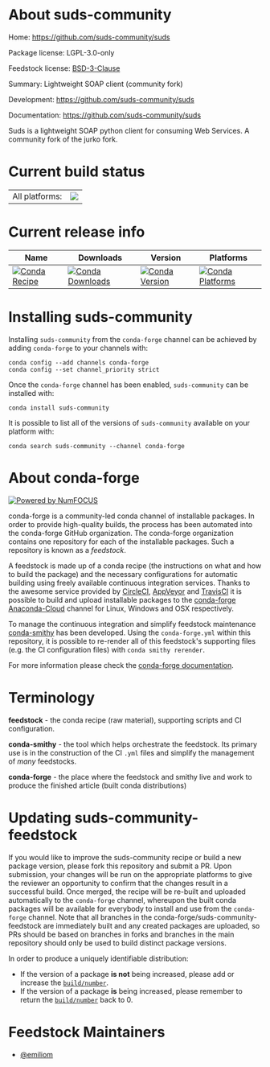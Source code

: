 About suds-community
====================

Home: https://github.com/suds-community/suds

Package license: LGPL-3.0-only

Feedstock license: [BSD-3-Clause](https://github.com/conda-forge/suds-community-feedstock/blob/master/LICENSE.txt)

Summary: Lightweight SOAP client (community fork)

Development: https://github.com/suds-community/suds

Documentation: https://github.com/suds-community/suds

Suds is a lightweight SOAP python client for consuming Web Services.
A community fork of the jurko fork.


Current build status
====================


<table><tr><td>All platforms:</td>
    <td>
      <a href="https://dev.azure.com/conda-forge/feedstock-builds/_build/latest?definitionId=10540&branchName=master">
        <img src="https://dev.azure.com/conda-forge/feedstock-builds/_apis/build/status/suds-community-feedstock?branchName=master">
      </a>
    </td>
  </tr>
</table>

Current release info
====================

| Name | Downloads | Version | Platforms |
| --- | --- | --- | --- |
| [![Conda Recipe](https://img.shields.io/badge/recipe-suds--community-green.svg)](https://anaconda.org/conda-forge/suds-community) | [![Conda Downloads](https://img.shields.io/conda/dn/conda-forge/suds-community.svg)](https://anaconda.org/conda-forge/suds-community) | [![Conda Version](https://img.shields.io/conda/vn/conda-forge/suds-community.svg)](https://anaconda.org/conda-forge/suds-community) | [![Conda Platforms](https://img.shields.io/conda/pn/conda-forge/suds-community.svg)](https://anaconda.org/conda-forge/suds-community) |

Installing suds-community
=========================

Installing `suds-community` from the `conda-forge` channel can be achieved by adding `conda-forge` to your channels with:

```
conda config --add channels conda-forge
conda config --set channel_priority strict
```

Once the `conda-forge` channel has been enabled, `suds-community` can be installed with:

```
conda install suds-community
```

It is possible to list all of the versions of `suds-community` available on your platform with:

```
conda search suds-community --channel conda-forge
```


About conda-forge
=================

[![Powered by NumFOCUS](https://img.shields.io/badge/powered%20by-NumFOCUS-orange.svg?style=flat&colorA=E1523D&colorB=007D8A)](http://numfocus.org)

conda-forge is a community-led conda channel of installable packages.
In order to provide high-quality builds, the process has been automated into the
conda-forge GitHub organization. The conda-forge organization contains one repository
for each of the installable packages. Such a repository is known as a *feedstock*.

A feedstock is made up of a conda recipe (the instructions on what and how to build
the package) and the necessary configurations for automatic building using freely
available continuous integration services. Thanks to the awesome service provided by
[CircleCI](https://circleci.com/), [AppVeyor](https://www.appveyor.com/)
and [TravisCI](https://travis-ci.com/) it is possible to build and upload installable
packages to the [conda-forge](https://anaconda.org/conda-forge)
[Anaconda-Cloud](https://anaconda.org/) channel for Linux, Windows and OSX respectively.

To manage the continuous integration and simplify feedstock maintenance
[conda-smithy](https://github.com/conda-forge/conda-smithy) has been developed.
Using the ``conda-forge.yml`` within this repository, it is possible to re-render all of
this feedstock's supporting files (e.g. the CI configuration files) with ``conda smithy rerender``.

For more information please check the [conda-forge documentation](https://conda-forge.org/docs/).

Terminology
===========

**feedstock** - the conda recipe (raw material), supporting scripts and CI configuration.

**conda-smithy** - the tool which helps orchestrate the feedstock.
                   Its primary use is in the construction of the CI ``.yml`` files
                   and simplify the management of *many* feedstocks.

**conda-forge** - the place where the feedstock and smithy live and work to
                  produce the finished article (built conda distributions)


Updating suds-community-feedstock
=================================

If you would like to improve the suds-community recipe or build a new
package version, please fork this repository and submit a PR. Upon submission,
your changes will be run on the appropriate platforms to give the reviewer an
opportunity to confirm that the changes result in a successful build. Once
merged, the recipe will be re-built and uploaded automatically to the
`conda-forge` channel, whereupon the built conda packages will be available for
everybody to install and use from the `conda-forge` channel.
Note that all branches in the conda-forge/suds-community-feedstock are
immediately built and any created packages are uploaded, so PRs should be based
on branches in forks and branches in the main repository should only be used to
build distinct package versions.

In order to produce a uniquely identifiable distribution:
 * If the version of a package **is not** being increased, please add or increase
   the [``build/number``](https://docs.conda.io/projects/conda-build/en/latest/resources/define-metadata.html#build-number-and-string).
 * If the version of a package **is** being increased, please remember to return
   the [``build/number``](https://docs.conda.io/projects/conda-build/en/latest/resources/define-metadata.html#build-number-and-string)
   back to 0.

Feedstock Maintainers
=====================

* [@emiliom](https://github.com/emiliom/)


